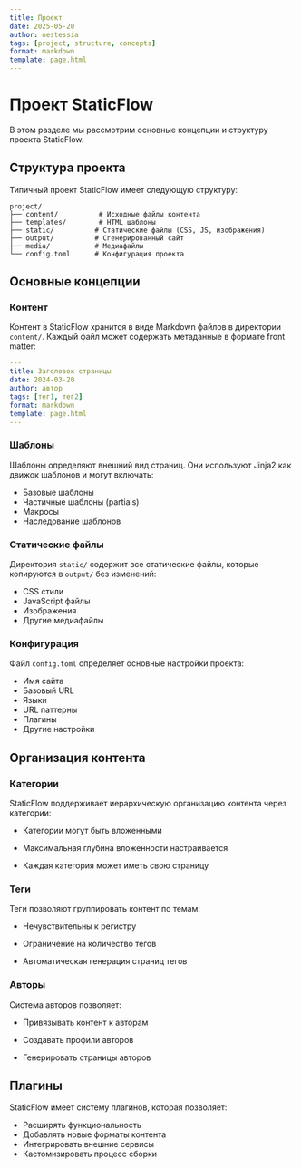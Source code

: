 ```yaml
---
title: Проект
date: 2025-05-20
author: nestessia
tags: [project, structure, concepts]
format: markdown
template: page.html
---
```


# Проект StaticFlow

В этом разделе мы рассмотрим основные концепции и структуру проекта StaticFlow.

## Структура проекта

Типичный проект StaticFlow имеет следующую структуру:

```
project/
├── content/          # Исходные файлы контента
├── templates/        # HTML шаблоны
├── static/          # Статические файлы (CSS, JS, изображения)
├── output/          # Сгенерированный сайт
├── media/           # Медиафайлы
└── config.toml      # Конфигурация проекта
```

## Основные концепции

### Контент

Контент в StaticFlow хранится в виде Markdown файлов в директории `content/`. Каждый файл может содержать метаданные в формате front matter:

```yaml
---
title: Заголовок страницы
date: 2024-03-20
author: автор
tags: [тег1, тег2]
format: markdown
template: page.html
---
```

### Шаблоны

Шаблоны определяют внешний вид страниц. Они используют Jinja2 как движок шаблонов и могут включать:
- Базовые шаблоны
- Частичные шаблоны (partials)
- Макросы
- Наследование шаблонов

### Статические файлы

Директория `static/` содержит все статические файлы, которые копируются в `output/` без изменений:
- CSS стили
- JavaScript файлы
- Изображения
- Другие медиафайлы

### Конфигурация

Файл `config.toml` определяет основные настройки проекта:
- Имя сайта
- Базовый URL
- Языки
- URL паттерны
- Плагины
- Другие настройки

## Организация контента

### Категории

StaticFlow поддерживает иерархическую организацию контента через категории:
- Категории могут быть вложенными

- Максимальная глубина вложенности настраивается

- Каждая категория может иметь свою страницу

### Теги

Теги позволяют группировать контент по темам:
- Нечувствительны к регистру

- Ограничение на количество тегов

- Автоматическая генерация страниц тегов

### Авторы

Система авторов позволяет:
- Привязывать контент к авторам

- Создавать профили авторов

- Генерировать страницы авторов

## Плагины

StaticFlow имеет систему плагинов, которая позволяет:
- Расширять функциональность
- Добавлять новые форматы контента
- Интегрировать внешние сервисы
- Кастомизировать процесс сборки 